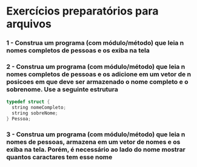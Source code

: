 # Exercícios preparatórios para arquivos

### 1 - Construa um programa (com módulo/método) que leia n nomes completos de pessoas e os exiba na tela

### 2 - Construa um programa (com módulo/método) que leia n nomes completos de pessoas e os adicione em um vetor de n posicoes em que deve ser armazenado o nome completo e o sobrenome. Use a seguinte estrutura

```cpp
typedef struct {
  string nomeCompleto;
  string sobreNome;
} Pessoa;
```

### 3 - Construa um programa (com módulo/método) que leia n nomes de pessoas, armazena em um vetor de nomes e os exiba na tela. Porém, é necessário ao lado do nome mostrar quantos caractares tem esse nome
